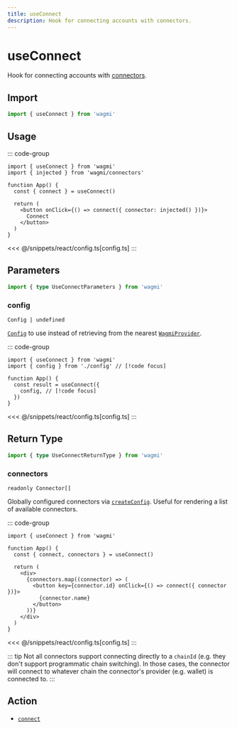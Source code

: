 ```yaml
---
title: useConnect
description: Hook for connecting accounts with connectors.
---
```


<script setup>
const packageName = 'wagmi'
const actionName = 'connect'
const typeName = 'Connect'
const mutate = 'connect'
const TData = '{ accounts: readonly [Address, ...Address[]]; chainId: number; }'
const TError = 'ConnectErrorType'
const TVariables = '{ chainId?: number | undefined; connector?: CreateConnectorFn | Connector | undefined; }'
</script>

# useConnect

Hook for connecting accounts with [connectors](/react/api/connectors).

## Import

```ts
import { useConnect } from 'wagmi'
```

## Usage

::: code-group
```tsx [index.tsx]
import { useConnect } from 'wagmi'
import { injected } from 'wagmi/connectors'

function App() {
  const { connect } = useConnect()

  return (
    <button onClick={() => connect({ connector: injected() })}>
      Connect
    </button>
  )
}
```
<<< @/snippets/react/config.ts[config.ts]
:::

## Parameters

```ts
import { type UseConnectParameters } from 'wagmi'
```

### config

`Config | undefined`

[`Config`](/react/api/createConfig#config) to use instead of retrieving from the nearest [`WagmiProvider`](/react/api/WagmiProvider).

::: code-group
```tsx [index.tsx]
import { useConnect } from 'wagmi'
import { config } from './config' // [!code focus]

function App() {
  const result = useConnect({
    config, // [!code focus]
  })
}
```
<<< @/snippets/react/config.ts[config.ts]
:::

<!--@include: @shared/mutation-options.md-->

## Return Type

```ts
import { type UseConnectReturnType } from 'wagmi'
```

### connectors

`readonly Connector[]`

Globally configured connectors via [`createConfig`](/react/api/createConfig#connectors). Useful for rendering a list of available connectors.

::: code-group
```tsx [index.tsx]
import { useConnect } from 'wagmi'

function App() {
  const { connect, connectors } = useConnect()

  return (
    <div>
      {connectors.map((connector) => (
        <button key={connector.id} onClick={() => connect({ connector })}>
          {connector.name}
        </button>
      ))}
    </div>
  )
}
```
<<< @/snippets/react/config.ts[config.ts]
:::

<!--@include: @shared/mutation-result.md-->
<!--@include: @shared/mutation-result-example.md-->

::: tip
Not all connectors support connecting directly to a `chainId` (e.g. they don't support programmatic chain switching). In those cases, the connector will connect to whatever chain the connector's provider (e.g. wallet) is connected to.
:::

<!--@include: @shared/mutation-imports.md-->

## Action

- [`connect`](/core/api/actions/connect)
